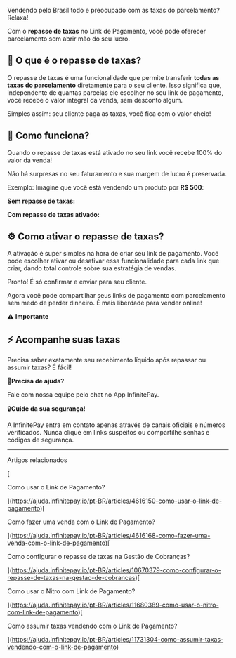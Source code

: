 Vendendo pelo Brasil todo e preocupado com as taxas do parcelamento? Relaxa!

Com o **repasse de taxas** no Link de Pagamento, você pode oferecer parcelamento sem abrir mão do seu lucro.

## 🎯 O que é o repasse de taxas?

O repasse de taxas é uma funcionalidade que permite transferir **todas as taxas do parcelamento** diretamente para o seu cliente. Isso significa que, independente de quantas parcelas ele escolher no seu link de pagamento, você recebe o valor integral da venda, sem desconto algum.

Simples assim: seu cliente paga as taxas, você fica com o valor cheio!

## 🔧 Como funciona?

Quando o repasse de taxas está ativado no seu link você recebe 100% do valor da venda!

Não há surpresas no seu faturamento e sua margem de lucro é preservada.

Exemplo: Imagine que você está vendendo um produto por **R$ 500**:

**Sem repasse de taxas:**

**Com repasse de taxas ativado:**

## **⚙️ Como ativar o repasse de taxas?**

A ativação é super simples na hora de criar seu link de pagamento. Você pode escolher ativar ou desativar essa funcionalidade para cada link que criar, dando total controle sobre sua estratégia de vendas.

Pronto! É só confirmar e enviar para seu cliente.

Agora você pode compartilhar seus links de pagamento com parcelamento sem medo de perder dinheiro. É mais liberdade para vender online!

⚠️ **Importante**

## **⚡ Acompanhe suas taxas**

Precisa saber exatamente seu recebimento líquido após repassar ou assumir taxas? É fácil!

🔔**Precisa de ajuda?**

Fale com nossa equipe pelo chat no App InfinitePay.

🔒**Cuide da sua segurança!**

A InfinitePay entra em contato apenas através de canais oficiais e números verificados. Nunca clique em links suspeitos ou compartilhe senhas e códigos de segurança.

___

Artigos relacionados

[

Como usar o Link de Pagamento?

](https://ajuda.infinitepay.io/pt-BR/articles/4616150-como-usar-o-link-de-pagamento)[

Como fazer uma venda com o Link de Pagamento?

](https://ajuda.infinitepay.io/pt-BR/articles/4616168-como-fazer-uma-venda-com-o-link-de-pagamento)[

Como configurar o repasse de taxas na Gestão de Cobranças?

](https://ajuda.infinitepay.io/pt-BR/articles/10670379-como-configurar-o-repasse-de-taxas-na-gestao-de-cobrancas)[

Como usar o Nitro com Link de Pagamento?

](https://ajuda.infinitepay.io/pt-BR/articles/11680389-como-usar-o-nitro-com-link-de-pagamento)[

Como assumir taxas vendendo com o Link de Pagamento?

](https://ajuda.infinitepay.io/pt-BR/articles/11731304-como-assumir-taxas-vendendo-com-o-link-de-pagamento)